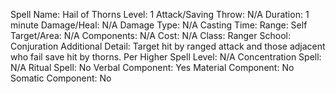 
Spell Name: Hail of Thorns
Level: 1
Attack/Saving Throw: N/A
Duration: 1 minute
Damage/Heal: N/A
Damage Type: N/A
Casting Time: 
Range: Self
Target/Area: N/A
Components: N/A
Cost: N/A
Class: Ranger
School: Conjuration
Additional Detail: Target hit by ranged attack and those adjacent who fail save hit by thorns.
Per Higher Spell Level: N/A
Concentration Spell: N/A
Ritual Spell: No
Verbal Component: Yes
Material Component: No
Somatic Component: No
